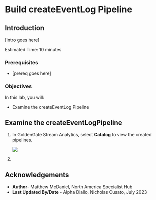 # Build createEventLog Pipeline

## Introduction

[intro goes here]

Estimated Time: 10 minutes

### Prerequisites

- [prereq goes here]


### Objectives

In this lab, you will:

- Examine the createEventLog Pipeline

## Examine the createEventLogPipeline

1. In GoldenGate Stream Analytics, select **Catalog** to view the created pipelines.

    ![](images/access-terminal.png)

2. 



## Acknowledgements

- **Author**- Matthew McDaniel, North America Specialist Hub
- **Last Updated By/Date** - Alpha Diallo, Nicholas Cusato, July 2023
